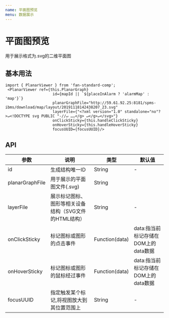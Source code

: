 ```yaml
---
name: 平面图预览
menu: 数据展示
---
```



# 平面图预览

用于展示格式为.svg的二维平面图

## 基本用法

```
import { PlanarViewer } from 'fan-standard-comp';
 <PlanarViewer ref={this.PlanarGraph}
                     id={mapId || `${placeInAlarm ? 'alarmMap' : 'map'}`}
                     planarGraphFile="http://59.61.92.25:8181/spms-ibms/download/map/layout/20191118142438207_23.svg"
                     layerFile={"<?xml version="1.0" standalone="no"?>↵<!DOCTYPE svg PUBLIC "-//↵ ……</g> ↵</g>↵</svg>"}
                     onClickSticky={this.handleClickSticky}
                     onHoverSticky={this.handleHoverSticky}
                     focusUUID={focusUUID}/>
```
## API
| 参数      | 说明                                      | 类型         | 默认值 |
|----------|------------------------------------------|-------------|-------|
| id | 生成结构唯一ID | String | - |- |
| planarGraphFile | 用于展示的平面图文件(.svg) | String |  |
| layerFile | 展示标记图标、图形等相关设备结构（SVG文件的HTML结构） | String | - |
| onClickSticky | 标记图标或图形的点击事件 | Function(data) | data:指当前标记存储在DOM上的data数据 |
| onHoverSticky | 标记图标或图形的鼠标经过事件 | Function(data) | data:指当前标记存储在DOM上的data数据 |
| focusUUID | 指定触发某个标记,将视图放大到其位置范围上 | String |-|



